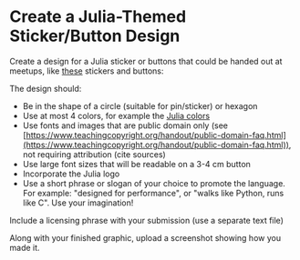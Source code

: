 # Create a Julia-Themed Sticker/Button Design

Create a design for a Julia sticker or buttons that could be handed out at meetups, like [these](https://twitter.com/shellycrossland/status/1044247783178268673) stickers and buttons:

The design should:

*   Be in the shape of a circle (suitable for pin/sticker) or hexagon
*   Use at most 4 colors, for example the [Julia colors](https://github.com/JuliaLang/julia-logo-graphics#color-definitions)
*   Use fonts and images that are public domain only (see [https://www.teachingcopyright.org/handout/public-domain-faq.html](https://www.teachingcopyright.org/handout/public-domain-faq.html)), not requiring attribution (cite sources)
*   Use large font sizes that will be readable on a 3-4 cm button
*   Incorporate the Julia logo
*   Use a short phrase or slogan of your choice to promote the language. For example: "designed for performance", or "walks like Python, runs like C". Use your imagination!

Include a licensing phrase with your submission (use a separate text file)

Along with your finished graphic, upload a screenshot showing how you made it.

